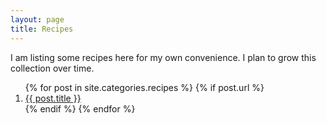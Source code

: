 ```yaml
---
layout: page
title: Recipes
---
```


I am listing some recipes here for my own convenience. I plan to grow this collection over time.

<ol>
  {% for post in site.categories.recipes %}
    {% if post.url %}
        <li><a href="{{ post.url }}">{{ post.title }}</a></li>
    {% endif %}
  {% endfor %}
</ol>
